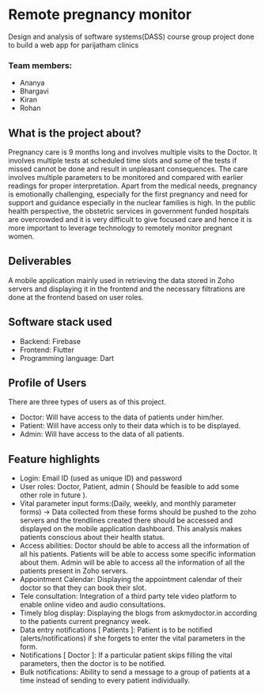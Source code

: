 # Remote pregnancy monitor
Design and analysis of software systems(DASS) course group project done to build a web app for parijatham clinics
### Team members:
- Ananya
- Bhargavi
- Kiran
- Rohan
## What is the project about?
Pregnancy care is 9 months long and involves multiple visits to the Doctor. It involves multiple tests at scheduled time slots and some of the tests if missed cannot be done and result in unpleasant consequences. The care involves multiple parameters to be monitored and compared with earlier readings for proper interpretation. Apart from the medical needs, pregnancy is emotionally challenging, especially for the first pregnancy and need for support and guidance especially in the nuclear families is high. In the public health perspective, the obstetric services in government funded hospitals are overcrowded and it is very difficult to give focused care and hence it is more important to leverage technology to remotely monitor pregnant women.

## Deliverables
A mobile application mainly used in retrieving the data stored in Zoho servers and displaying it in the frontend and the necessary filtrations are done at the frontend based on user roles.

## Software stack used
- Backend: Firebase
- Frontend: Flutter
- Programming language: Dart

## Profile of Users
There are three types of users as of this project. 
- Doctor: Will have access to the data of patients under him/her.
- Patient: Will have access only to their data which is to be displayed.
- Admin: Will have access to the data of all patients.

## Feature highlights
- Login: Email ID (used as unique ID) and password
- User roles: Doctor, Patient, admin ( Should be feasible to add some other role in future ).
- Vital parameter input forms:(Daily, weekly, and monthly parameter forms) → Data collected from these forms should be pushed to the zoho servers and the trendlines created there should be accessed and displayed on the mobile application dashboard. This analysis makes patients conscious about their health status.
- Access abilities: Doctor should be able to access all the information of all his patients. Patients will be able to access some specific information about them. Admin will be able to access all the information of all the patients present in Zoho servers.
- Appointment Calendar: Displaying the appointment calendar of their doctor so that they can book their slot.
- Tele consultation: Integration of a third party tele video platform to enable online video and audio consultations.
- Timely blog display: Displaying the blogs from askmydoctor.in according to the patients current pregnancy week.
- Data entry notifications [ Patients ]: Patient is to be notified (alerts/notifications) if she forgets to enter the vital parameters in the form.
- Notifications [ Doctor ]: If a particular patient skips filling the vital parameters, then the doctor is to be notified.
- Bulk notifications: Ability to send a message to a group of patients at a time instead of sending to every patient individually.



